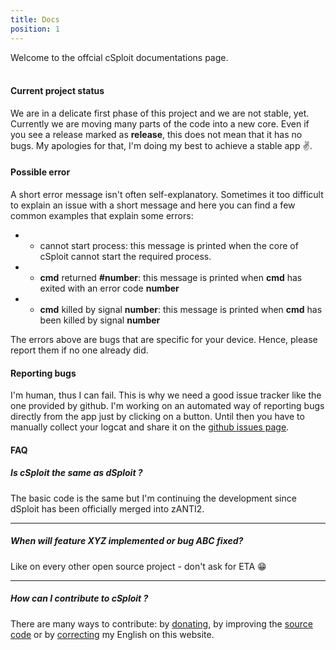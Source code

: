 ```yaml
---
title: Docs
position: 1
---
```


Welcome to the offcial cSploit documentations page.
<br/><br/>

#### Current project status

We are in a delicate first phase of this project and we are not stable, yet. Currently we are moving many parts of the code into a new core.
Even if you see a release marked as __release__, this does not mean that it has no bugs.
My apologies for that, I'm doing my best to achieve a stable app :v:.

#### Possible error

A short error message isn't often self-explanatory. Sometimes it too difficult to explain an issue with a short message and here you can find a few common examples that explain some errors:

  - - cannot start process: this message is printed when the core of cSploit cannot start the required process.
  - - **cmd** returned **#number**: this message is printed when **cmd** has exited with an error code **number**
  - - **cmd** killed by signal **number**: this message is printed when **cmd** has been killed by signal **number**

The errors above are bugs that are specific for your device. Hence, please report them if no one already did.

#### Reporting bugs

I'm human, thus I can fail. This is why we need a good issue tracker like the one provided by github.
I'm working on an automated way of reporting bugs directly from the app just by clicking on a button. Until then you have to manually collect your logcat and share it on the [github issues page](https://github.com/cSploit/android/issues).

#### FAQ

##### Is cSploit the same as dSploit ?

The basic code is the same but I'm continuing the development since dSploit has been officially merged into zANTI2.

-----

##### When will feature XYZ implemented or bug ABC fixed?

Like on every other open source project - don't ask for ETA :grin:

-----

##### How can I contribute to cSploit ?

There are many ways to contribute: by [donating](http://www.csploit.org/donate.html), by improving the [source code](https://github.com/cSploit/android) or by [correcting](https://github.com/cSploit/cSploit.github.io) my English on this website.
